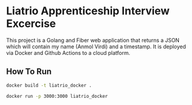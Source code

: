 # Liatrio Apprenticeship Interview Excercise

This project is a Golang and Fiber web application that returns a JSON which will contain my name (Anmol Virdi) and a timestamp. It is deployed via Docker and Github Actions to a cloud platform.

## How To Run 

```bash
docker build -t liatrio_docker .
```
```bash
docker run -p 3000:3000 liatrio_docker
```
